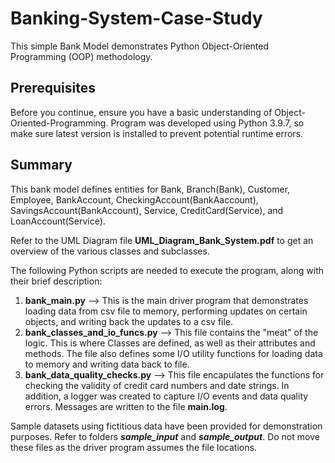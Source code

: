 # Banking-System-Case-Study
This simple Bank Model demonstrates Python Object-Oriented Programming (OOP) methodology.

## Prerequisites
Before you continue, ensure you have a basic understanding of Object-Oriented-Programming.
Program was developed using Python 3.9.7, so make sure latest version is installed to prevent potential runtime errors.

## Summary
This bank model defines entities for Bank, Branch(Bank), Customer, Employee, BankAccount, CheckingAccount(BankAaccount), SavingsAccount(BankAccount),
Service, CreditCard(Service), and LoanAccount(Service).  

Refer to the UML Diagram file **UML_Diagram_Bank_System.pdf** to get an overview of the various classes and subclasses.

The following Python scripts are needed to execute the program, along with their brief description:
1. **bank_main.py**  -->  This is the main driver program that demonstrates loading data from csv file to memory, performing updates on certain objects, and writing back the updates to a csv file.
2. **bank_classes_and_io_funcs.py**  -->  This file contains the "meat" of the logic.  This is where Classes are defined, as well as their attributes and methods.  The file also defines some I/O utility functions for loading data to memory and writing data back to file.
3. **bank_data_quality_checks.py**  -->  This file encapulates the functions for checking the validity of credit card numbers and date strings.  In addition, a logger was created to capture I/O events and data quality errors.  Messages are written to the file **main.log**.

Sample datasets using fictitious data have been provided for demonstration purposes.  Refer to folders ***sample_input*** and ***sample_output***.  Do not move these files as the driver program assumes the file locations.

